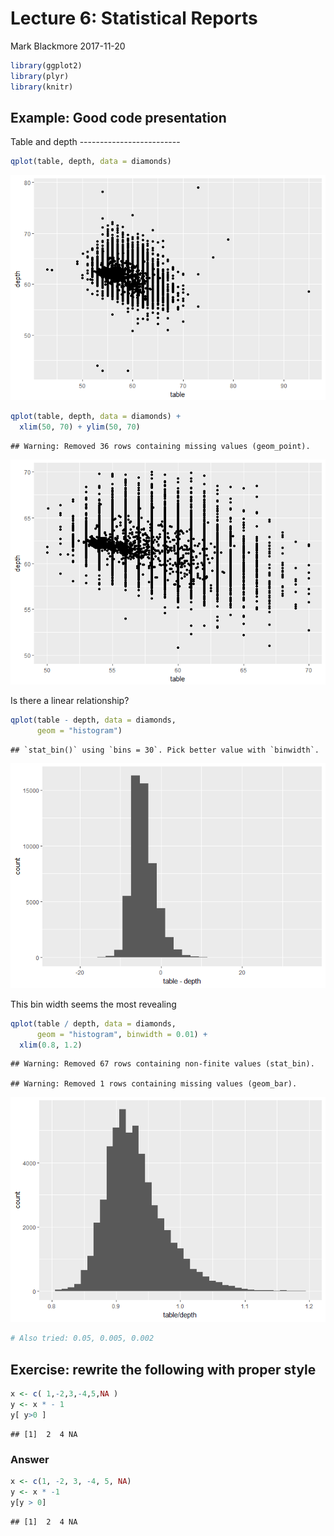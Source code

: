 Lecture 6: Statistical Reports
================
Mark Blackmore
2017-11-20

``` r
library(ggplot2)
library(plyr)
library(knitr)
```

Example: Good code presentation
-------------------------------

Table and depth -------------------------

``` r
qplot(table, depth, data = diamonds)
```

![](06_hadley_stat405_rice_files/figure-markdown_github-ascii_identifiers/unnamed-chunk-2-1.png)

``` r
qplot(table, depth, data = diamonds) +
  xlim(50, 70) + ylim(50, 70)
```

    ## Warning: Removed 36 rows containing missing values (geom_point).

![](06_hadley_stat405_rice_files/figure-markdown_github-ascii_identifiers/unnamed-chunk-2-2.png)

Is there a linear relationship?

``` r
qplot(table - depth, data = diamonds,
      geom = "histogram")
```

    ## `stat_bin()` using `bins = 30`. Pick better value with `binwidth`.

![](06_hadley_stat405_rice_files/figure-markdown_github-ascii_identifiers/unnamed-chunk-3-1.png)

This bin width seems the most revealing

``` r
qplot(table / depth, data = diamonds,
      geom = "histogram", binwidth = 0.01) +
  xlim(0.8, 1.2)
```

    ## Warning: Removed 67 rows containing non-finite values (stat_bin).

    ## Warning: Removed 1 rows containing missing values (geom_bar).

![](06_hadley_stat405_rice_files/figure-markdown_github-ascii_identifiers/unnamed-chunk-4-1.png)

``` r
# Also tried: 0.05, 0.005, 0.002
```

Exercise: rewrite the following with proper style
-------------------------------------------------

``` r
x <- c( 1,-2,3,-4,5,NA )
y <- x * - 1
y[ y>0 ]
```

    ## [1]  2  4 NA

### Answer

``` r
x <- c(1, -2, 3, -4, 5, NA)
y <- x * -1
y[y > 0]
```

    ## [1]  2  4 NA
